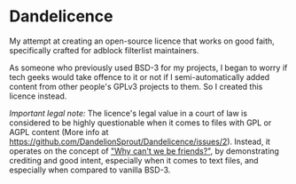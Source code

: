 # Dandelicence

My attempt at creating an open-source licence that works on good faith, specifically crafted for adblock filterlist maintainers.

As someone who previously used BSD-3 for my projects, I began to worry if tech geeks would take offence to it or not if I semi-automatically added content from other people's GPLv3 projects to them. So I created this licence instead.

<i>Important legal note:</i> The licence's legal value in a court of law is considered to be highly questionable when it comes to files with GPL or AGPL content (More info at https://github.com/DandelionSprout/Dandelicence/issues/2). Instead, it operates on the concept of ["Why can't we be friends?"](https://deezer.page.link/S6SM79bg7FqFmcfT7), by demonstrating crediting and good intent, especially when it comes to text files, and especially when compared to vanilla BSD-3.
